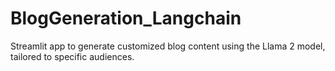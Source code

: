 # BlogGeneration_Langchain
Streamlit app to generate customized blog content using the Llama 2 model, tailored to specific audiences.
